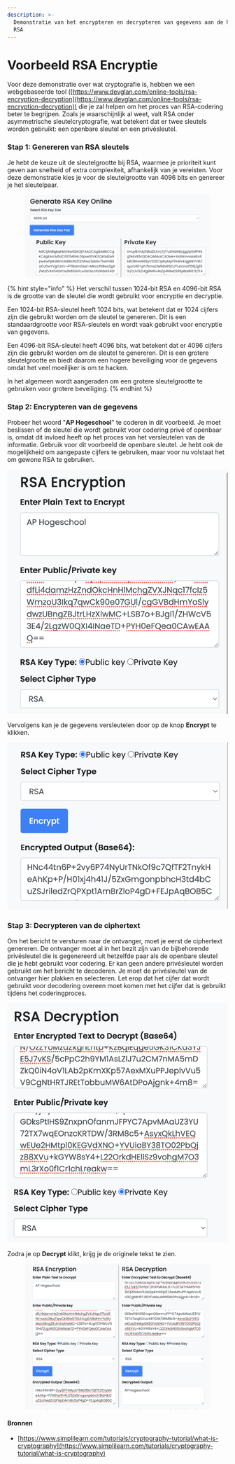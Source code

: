 ```yaml
---
description: >-
  Demonstratie van het encrypteren en decrypteren van gegevens aan de hand van
  RSA
---
```


# Voorbeeld RSA Encryptie

Voor deze demonstratie over wat cryptografie is, hebben we een webgebaseerde tool ([https://www.devglan.com/online-tools/rsa-encryption-decryption](https://www.devglan.com/online-tools/rsa-encryption-decryption)) die je zal helpen om het proces van RSA-codering beter te begrijpen. Zoals je waarschijnlijk al weet, valt RSA onder asymmetrische sleutelcryptografie, wat betekent dat er twee sleutels worden gebruikt: een openbare sleutel en een privésleutel.

### Stap 1: Genereren van RSA sleutels

Je hebt de keuze uit de sleutelgrootte bij RSA, waarmee je prioriteit kunt geven aan snelheid of extra complexiteit, afhankelijk van je vereisten. Voor deze demonstratie kies je voor de sleutelgrootte van 4096 bits en genereer je het sleutelpaar.

<figure><img src="../../../.gitbook/assets/image (23).png" alt=""><figcaption></figcaption></figure>

{% hint style="info" %}
Het verschil tussen 1024-bit RSA en 4096-bit RSA is de grootte van de sleutel die wordt gebruikt voor encryptie en decryptie.

Een 1024-bit RSA-sleutel heeft 1024 bits, wat betekent dat er 1024 cijfers zijn die gebruikt worden om de sleutel te genereren. Dit is een standaardgrootte voor RSA-sleutels en wordt vaak gebruikt voor encryptie van gegevens.

Een 4096-bit RSA-sleutel heeft 4096 bits, wat betekent dat er 4096 cijfers zijn die gebruikt worden om de sleutel te genereren. Dit is een grotere sleutelgrootte en biedt daarom een hogere beveiliging voor de gegevens omdat het veel moeilijker is om te hacken.

In het algemeen wordt aangeraden om een grotere sleutelgrootte te gebruiken voor grotere beveiliging.
{% endhint %}

### Stap 2: Encrypteren van de gegevens

Probeer het woord "**AP Hogeschool**" te coderen in dit voorbeeld. Je moet beslissen of de sleutel die wordt gebruikt voor codering privé of openbaar is, omdat dit invloed heeft op het proces van het versleutelen van de informatie. Gebruik voor dit voorbeeld de openbare sleutel. Je hebt ook de mogelijkheid om aangepaste cijfers te gebruiken, maar voor nu volstaat het om gewone RSA te gebruiken.

<img src="../../../.gitbook/assets/image (7) (3).png" alt="" data-size="original">

Vervolgens kan je de gegevens versleutelen door op de knop **Encrypt** te klikken.

![](<../../../.gitbook/assets/image (25).png>)

### Stap 3: Decrypteren van de ciphertext

Om het bericht te versturen naar de ontvanger, moet je eerst de ciphertext genereren. De ontvanger moet al in het bezit zijn van de bijbehorende privésleutel die is gegenereerd uit hetzelfde paar als de openbare sleutel die je hebt gebruikt voor codering. Er kan geen andere privésleutel worden gebruikt om het bericht te decoderen. Je moet de privésleutel van de ontvanger hier plakken en selecteren. Let erop dat het cijfer dat wordt gebruikt voor decodering overeen moet komen met het cijfer dat is gebruikt tijdens het coderingproces.

![](<../../../.gitbook/assets/image (2) (3).png>)&#x20;

Zodra je op **Decrypt** klikt, krijg je de originele tekst te zien.

<figure><img src="../../../.gitbook/assets/image (1) (1).png" alt=""><figcaption></figcaption></figure>

#### Bronnen

* [https://www.simplilearn.com/tutorials/cryptography-tutorial/what-is-cryptography](https://www.simplilearn.com/tutorials/cryptography-tutorial/what-is-cryptography)
